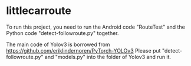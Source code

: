 # littlecarroute
To run this project, you need to run the Android code "RouteTest" and the Python code "detect-followroute.py" together.

The main code of Yolov3 is borrowed from https://github.com/eriklindernoren/PyTorch-YOLOv3
Please put "detect-followroute.py" and "models.py" into the folder of Yolov3 and run it.
